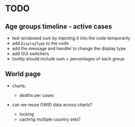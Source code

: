 # TODO

## Age groups timeline - active cases
- test windowed sum by injecting it into the code temporarily
- add `DisplayType` to the code
- add the message and handler to change the display type
- add GUI switchers  
- tooltip should include sum + percentages of each group

## World page
- charts:
    - deaths per cases

- can we reuse OWID data across charts?
    - locking
    - caching multiple country sets?
